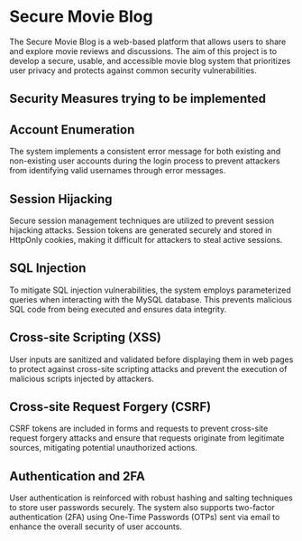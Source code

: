 
# Secure Movie Blog

The Secure Movie Blog is a web-based platform that allows users to share and explore movie reviews and discussions. The aim of this project is to develop a secure, usable, and accessible movie blog system that prioritizes user privacy and protects against common security vulnerabilities.

## Security Measures trying  to be implemented

## Account Enumeration

The system implements a consistent error message for both existing and non-existing user accounts during the login process to prevent attackers from identifying valid usernames through error messages.

## Session Hijacking

Secure session management techniques are utilized to prevent session hijacking attacks. Session tokens are generated securely and stored in HttpOnly cookies, making it difficult for attackers to steal active sessions.

## SQL Injection

To mitigate SQL injection vulnerabilities, the system employs parameterized queries when interacting with the MySQL database. This prevents malicious SQL code from being executed and ensures data integrity.

## Cross-site Scripting (XSS)

User inputs are sanitized and validated before displaying them in web pages to protect against cross-site scripting attacks and prevent the execution of malicious scripts injected by attackers.

## Cross-site Request Forgery (CSRF)

CSRF tokens are included in forms and requests to prevent cross-site request forgery attacks and ensure that requests originate from legitimate sources, mitigating potential unauthorized actions.

## Authentication and 2FA

User authentication is reinforced with robust hashing and salting techniques to store user passwords securely. The system also supports two-factor authentication (2FA) using One-Time Passwords (OTPs) sent via email to enhance the overall security of user accounts.
